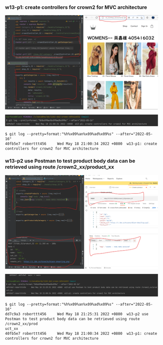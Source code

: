 ### w13-p1: create controllers for crown2 for MVC architecture

![w13_p1](p1.png)

![w13_p1_log](p2.png)

```
$ git log --pretty=format:"%h%x09%an%x09%ad%x09%s" --after="2022-05-16"
40fb5e7 roberttt456     Wed May 18 21:00:34 2022 +0800  w13-p1: create controllers for crown2 for MVC architecture
```

### w13-p2 use Postman to test product body data can be retrieved using route /crown2_xx/product_xx

![w13_p2](p3.png)

![w13_p2_log](p4.png)

```
$ git log --pretty=format:"%h%x09%an%x09%ad%x09%s" --after="2022-05-16"
dd7c9a3 roberttt456     Wed May 18 21:25:31 2022 +0800  w13-p2 use Postman to test product body data can be retrieved using route /crown2_xx/prod
uct_xx
40fb5e7 roberttt456     Wed May 18 21:00:34 2022 +0800  w13-p1: create controllers for crown2 for MVC architecture
```